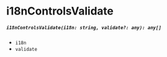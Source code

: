 # i18nControlsValidate

##### `i18nControlsValidate(i18n: string, validate?: any): any[]`

- `i18n`
- `validate`